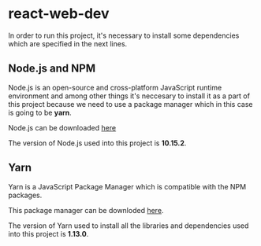 # react-web-dev

In order to run this project, it's necessary to install some dependencies which are specified in the next lines.

## Node.js and NPM

Node.js is an open-source and cross-platform JavaScript runtime environment and among other things it's neccesary to install it as a part of this project because we need to use a package manager which in this case is going to be **yarn**.

Node.js can be downloaded [here](https://nodejs.org/es/)

The version of Node.js used into this project is **10.15.2**.

## Yarn

Yarn is a JavaScript Package Manager which is compatible with the NPM packages.

This package manager can be downloded [here](https://yarnpkg.com/en/docs/install#windows-stable).

The version of Yarn used to install all the libraries and dependencies used into this project is **1.13.0**.
